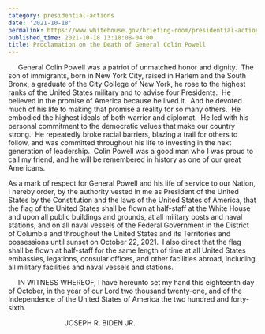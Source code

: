 ```yaml
---
category: presidential-actions
date: '2021-10-18'
permalink: https://www.whitehouse.gov/briefing-room/presidential-actions/2021/10/18/proclamation-on-the-death-of-general-colin-powell/
published_time: 2021-10-18 13:18:08-04:00
title: Proclamation on the Death of General Colin Powell
---
```

 
     General Colin Powell was a patriot of unmatched honor and dignity.
 The son of immigrants, born in New York City, raised in Harlem and the
South Bronx, a graduate of the City College of New York, he rose to the
highest ranks of the United States military and to advise four
Presidents.  He believed in the promise of America because he lived it.
 And he devoted much of his life to making that promise a reality for so
many others.  He embodied the highest ideals of both warrior and
diplomat.  He led with his personal commitment to the democratic values
that make our country strong.  He repeatedly broke racial barriers,
blazing a trail for others to follow, and was committed throughout his
life to investing in the next generation of leadership.  Colin Powell
was a good man who I was proud to call my friend, and he will be
remembered in history as one of our great Americans.

As a mark of respect for General Powell and his life of service to our
Nation, I hereby order, by the authority vested in me as President
of the United States by the Constitution and the laws of the
United States of America, that the flag of the United States shall be
flown at half-staff at the White House and upon all public buildings and
grounds, at all military posts and naval stations, and on all naval
vessels of the Federal Government in the District of Columbia and
throughout the United States and its Territories and possessions until
sunset on October 22, 2021.  I also direct that the flag shall be flown
at half-staff for the same length of time at all United States
embassies, legations, consular offices, and other facilities abroad,
including all military facilities and naval vessels and stations.

     IN WITNESS WHEREOF, I have hereunto set my hand this eighteenth day
of October, in the year of our Lord two thousand twenty-one, and of the
Independence of the United States of America the two hundred and
forty-sixth.

                             JOSEPH R. BIDEN JR.
